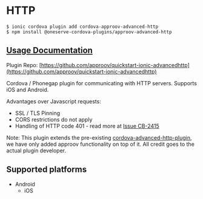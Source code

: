 # HTTP

```text
$ ionic cordova plugin add cordova-approov-advanced-http
$ npm install @oneserve-cordova-plugins/approov-advanced-http
```

## [Usage Documentation](https://oneserve.gitbook.io/oneserve-cordova-plugins/plugins/approov-advanced-http/)

Plugin Repo: [https://github.com/approov/quickstart-ionic-advancedhttp](https://github.com/approov/quickstart-ionic-advancedhttp)

Cordova / Phonegap plugin for communicating with HTTP servers. Supports iOS and Android.

Advantages over Javascript requests:

* SSL / TLS Pinning
* CORS restrictions do not apply
* Handling of HTTP code 401 - read more at [Issue CB-2415](https://issues.apache.org/jira/browse/CB-2415)

Note: This plugin extends the pre-existing [cordova-advanced-http-plugin](https://github.com/silkimen/cordova-plugin-advanced-http), we have only added approov functionality on top of it. All credit goes to the actual plugin developer.

## Supported platforms

* Android
  * iOS

